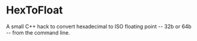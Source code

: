 HexToFloat
==========

A small C++ hack to convert hexadecimal to ISO floating point -- 32b or 64b -- from the command line.

